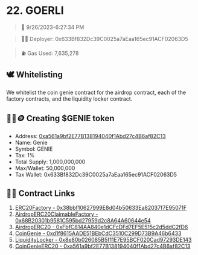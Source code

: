 # 22. GOERLI
<blockquote>📅 9/26/2023-6:27:34 PM</blockquote>

<blockquote>🧞‍♂️ Deployer: 0x633Bf832Dc39C0025a7aEaa165ec91ACF02063D5</blockquote>

<blockquote>⛽️ Gas Used: 7,635,278</blockquote>

## 🕊️ Whitelisting
We whitelist the coin genie contract for the airdrop contract, each of the factory contracts, and the liquidity locker contract.
## 🧞‍♂️🪙 Creating $GENIE token
- Address: [0xa561a9bf2E77B138194040f1Abd27c4B6af82C13](https://goerli.etherscan.io/token/0xa561a9bf2E77B138194040f1Abd27c4B6af82C13)
- Name: Genie
- Symbol: GENIE
- Tax: 1%
- Total Supply: 1,000,000,000
- Max/Wallet: 50,000,000
- Tax Wallet: 0x633Bf832Dc39C0025a7aEaa165ec91ACF02063D5
## 👷‍♂️ Contract Links
1. [ERC20Factory - 0x38bbf10627999E8d04b50633Ea82037f7E95071F](https://goerli.etherscan.io/address/0x38bbf10627999E8d04b50633Ea82037f7E95071F)
2. [AirdropERC20ClaimableFactory - 0x68B20301b9581C595bd27959d2c8A64A60644e54](https://goerli.etherscan.io/address/0x68B20301b9581C595bd27959d2c8A64A60644e54)
3. [AirdropERC20 - 0xFbfC814AA840e1dCFcDFd7EF5E515c2d5ddC2fD6](https://goerli.etherscan.io/address/0xFbfC814AA840e1dCFcDFd7EF5E515c2d5ddC2fD6)
4. [CoinGenie - 0xd1f8615AADE51BEbCdC3510C299D73B9A46b6433](https://goerli.etherscan.io/address/0xd1f8615AADE51BEbCdC3510C299D73B9A46b6433)
5. [LiquidityLocker - 0x8e80b026085B5f11E7E95BCF020Cad97293DE143](https://goerli.etherscan.io/address/0x8e80b026085B5f11E7E95BCF020Cad97293DE143)
6. [CoinGenieERC20 - 0xa561a9bf2E77B138194040f1Abd27c4B6af82C13](https://goerli.etherscan.io/address/0xa561a9bf2E77B138194040f1Abd27c4B6af82C13)
